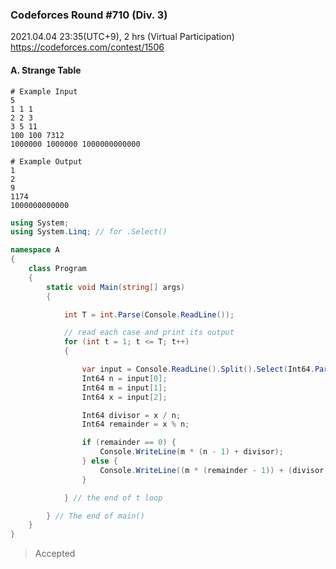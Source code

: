 ### Codeforces Round #710 (Div. 3)
2021.04.04 23:35(UTC+9), 2 hrs (Virtual Participation)  
https://codeforces.com/contest/1506


#### A. Strange Table

```
# Example Input
5
1 1 1
2 2 3
3 5 11
100 100 7312
1000000 1000000 1000000000000

# Example Output
1
2
9
1174
1000000000000
```

```cs
using System;
using System.Linq; // for .Select()

namespace A
{
    class Program
    {
        static void Main(string[] args)
        {

            int T = int.Parse(Console.ReadLine());

            // read each case and print its output
            for (int t = 1; t <= T; t++)
            {

                var input = Console.ReadLine().Split().Select(Int64.Parse).ToArray();
                Int64 n = input[0];
                Int64 m = input[1];
                Int64 x = input[2];

                Int64 divisor = x / n;
                Int64 remainder = x % n;

                if (remainder == 0) {
                    Console.WriteLine(m * (n - 1) + divisor);
                } else {
                    Console.WriteLine((m * (remainder - 1)) + (divisor + 1));
                }

            } // the end of t loop

        } // The end of main()
    }
}
```
> Accepted